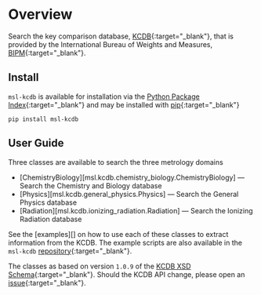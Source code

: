 # Overview
Search the key comparison database, [KCDB](https://www.bipm.org/kcdb/cmc/advanced-search){:target="_blank"}, that is provided by the International Bureau of Weights and Measures, [BIPM](https://www.bipm.org/en/){:target="_blank"}.

## Install
`msl-kcdb` is available for installation via the [Python Package Index](https://pypi.org/){:target="_blank"} and may be installed with [pip](https://pip.pypa.io/en/stable/){:target="_blank"}

```console
pip install msl-kcdb
```

## User Guide
Three classes are available to search the three metrology domains

* [ChemistryBiology][msl.kcdb.chemistry_biology.ChemistryBiology] &mdash; Search the Chemistry and Biology database
* [Physics][msl.kcdb.general_physics.Physics] &mdash; Search the General Physics database
* [Radiation][msl.kcdb.ionizing_radiation.Radiation] &mdash; Search the Ionizing Radiation database

See the [examples][] on how to use each of these classes to extract information from the KCDB. The example scripts are also available in the `msl-kcdb` [repository](https://github.com/MSLNZ/msl-kcdb/tree/main/examples){:target="_blank"}.

The classes as based on version `1.0.9` of the [KCDB XSD Schema](https://www.bipm.org/api/kcdb/cmc/searchData/xsdSchema){:target="_blank"}. Should the KCDB API change, please open an [issue](https://github.com/MSLNZ/msl-kcdb/issues){:target="_blank"}.